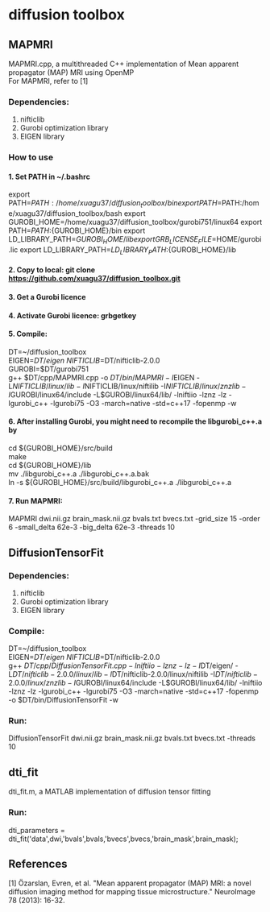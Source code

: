 # diffusion toolbox

## MAPMRI
MAPMRI.cpp, a multithreaded C++ implementation of Mean apparent propagator (MAP) MRI using OpenMP\
For MAPMRI, refer to [1]

### Dependencies:
1. nifticlib
2. Gurobi optimization library
3. EIGEN library  

### How to use
#### 1. Set PATH in ~/.bashrc
export PATH=$PATH:/home/xuagu37/diffusion_toolbox/bin
export PATH=$PATH:/home/xuagu37/diffusion_toolbox/bash
export GUROBI_HOME=/home/xuagu37/diffusion_toolbox/gurobi751/linux64
export PATH=$PATH:${GUROBI_HOME}/bin
export LD_LIBRARY_PATH=${GUROBI_HOME}/lib
export GRB_LICENSE_FILE=$HOME/gurobi.lic
export LD_LIBRARY_PATH=${LD_LIBRARY_PATH}:${GUROBI_HOME}/lib
#### 2. Copy to local: git clone https://github.com/xuagu37/diffusion_toolbox.git
#### 3. Get a Gurobi licence
#### 4. Activate Gurobi licence: grbgetkey
#### 5. Compile:
DT=~/diffusion_toolbox\
EIGEN=$DT/eigen\
NIFTICLIB=$DT/nifticlib-2.0.0\
GUROBI=$DT/gurobi751\
g++ $DT/cpp/MAPMRI.cpp -o $DT/bin/MAPMRI -I$EIGEN -L$NIFTICLIB/linux/lib -I$NIFTICLIB/linux/niftilib -I$NIFTICLIB/linux/znzlib -I$GUROBI/linux64/include -L$GUROBI/linux64/lib/ -lniftiio -lznz -lz -lgurobi_c++ -lgurobi75 -O3 -march=native -std=c++17 -fopenmp -w
#### 6. After installing Gurobi, you might need to recompile the libgurobi_c++.a by  
cd ${GUROBI_HOME}/src/build   
make  
cd ${GUROBI_HOME}/lib  
mv ./libgurobi_c++.a ./libgurobi_c++.a.bak  
ln -s ${GUROBI_HOME}/src/build/libgurobi_c++.a ./libgurobi_c++.a  
#### 7. Run MAPMRI:
MAPMRI dwi.nii.gz brain_mask.nii.gz bvals.txt bvecs.txt -grid_size 15 -order 6 -small_delta 62e-3 -big_delta 62e-3 -threads 10 

## DiffusionTensorFit

### Dependencies:
1. nifticlib
2. Gurobi optimization library
3. EIGEN library  

### Compile:
DT=~/diffusion_toolbox\
EIGEN=$DT/eigen\
NIFTICLIB=$DT/nifticlib-2.0.0\
g++ $DT/cpp/DiffusionTensorFit.cpp -lniftiio -lznz -lz -I$DT/eigen/ -L$DT/nifticlib-2.0.0/linux/lib -I$DT/nifticlib-2.0.0/linux/niftilib -I$DT/nifticlib-2.0.0/linux/znzlib -I$GUROBI/linux64/include -L$GUROBI/linux64/lib/ -lniftiio -lznz -lz -lgurobi_c++ -lgurobi75  -O3  -march=native -std=c++17 -fopenmp -o $DT/bin/DiffusionTensorFit -w 

### Run:
DiffusionTensorFit dwi.nii.gz brain_mask.nii.gz bvals.txt bvecs.txt -threads 10

## dti_fit
dti_fit.m, a MATLAB implementation of diffusion tensor fitting

### Run:
dti_parameters = dti_fit('data',dwi,'bvals',bvals,'bvecs',bvecs,'brain_mask',brain_mask);


## References
[1] Özarslan, Evren, et al. "Mean apparent propagator (MAP) MRI: a novel diffusion imaging method for mapping tissue microstructure." NeuroImage 78 (2013): 16-32.
